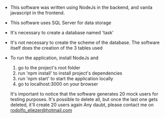 
* This software was written using NodeJs in the backend, and vanila javascript in the frontend.
* This software uses SQL Server for data storage
* It's necessary to create a database named 'task'
* It's not necessary to create the scheme of the database. The software itself does the creation of the 3 tables used
* To run the application, install NodeJs and
  1. go to the project's root folder
  2. run 'npm install' to install project's dependencies
  3. run 'npm start' to start the application locally
  4. go to localhost:3000 on your browser
  
  It's important to notice that the software generates 20 mock users for testing purposes. It's possible to delete all, but once the last one gets deleted, it'll create 20 users again
  Any daubt, please contact me on rodolfo_eliezer@hotmail.com
